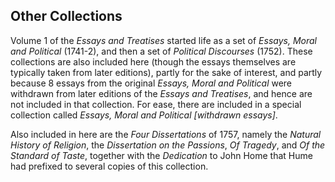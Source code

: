 ## Other Collections

Volume 1 of the *Essays and Treatises* started life as a set of *Essays, Moral and Political* (1741-2), and then a set of *Political Discourses* (1752). These collections are also included here (though the essays themselves are typically taken from later editions), partly for the sake of interest, and partly because 8 essays from the original *Essays, Moral and Political* were withdrawn from later editions of the *Essays and Treatises*, and hence are not included in that collection. For ease, there are included in a special collection called *Essays, Moral and Political [withdrawn essays]*.

Also included in here are the *Four Dissertations* of 1757, namely the *Natural History of Religion*, the *Dissertation on the Passions*, *Of Tragedy*, and *Of the Standard of Taste*, together with the *Dedication* to John Home that Hume had prefixed to several copies of this collection.
